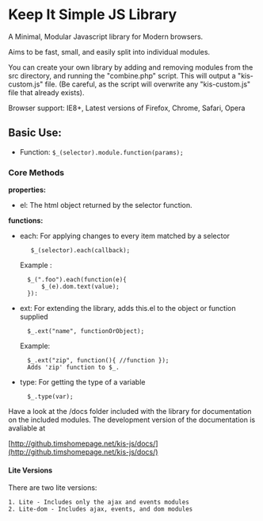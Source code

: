 # Keep It Simple JS Library #

A Minimal, Modular Javascript library for Modern browsers.

Aims to be fast, small, and easily split into individual modules. 

You can create your own library by adding and removing modules from the 
src directory, and running the "combine.php" script. This will output a 
"kis-custom.js" file. (Be careful, as the script will overwrite any "kis-custom.js"
file that already exists).

Browser support: IE8+, Latest versions of Firefox, Chrome, Safari, Opera

## Basic Use: ##

* Function:	`$_(selector).module.function(params);`

### Core Methods  ###
	
**properties:**

* el: The html object returned by the selector function.

**functions:**
			
* each: For applying changes to every item matched by a selector

		 $_(selector).each(callback);
		 	
	Example : 
        
        $_(".foo").each(function(e){
			$_(e).dom.text(value);
		}):
				  
* ext: For extending the library, adds this.el to the object or function supplied
	
    
    	$_.ext("name", functionOrObject);
		
	
	Example: 
	
		$_.ext("zip", function(){ //function });
		Adds 'zip' function to $_.
		
* type: For getting the type of a variable
	
		$_.type(var);


Have a look at the /docs folder included with the library for documentation on the included modules. The development version of the documentation is avaliable at 

[http://github.timshomepage.net/kis-js/docs/](http://github.timshomepage.net/kis-js/docs/)

#### Lite Versions ####

There are two lite versions:

	1. Lite - Includes only the ajax and events modules
	2. Lite-dom - Includes ajax, events, and dom modules
	

		
				
	
	
	
